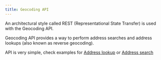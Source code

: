 ```yaml
---
title: Geocoding API
---
```

An architectural style called REST (Representational State Transfer) is used with the Geocoding API.

Geocoding API provides a way to perform address searches and address lookups (also known as reverse geocoding).

API is very simple, check examples for [Address lookup](./address-lookup/) or [Address search](./address-search/)
